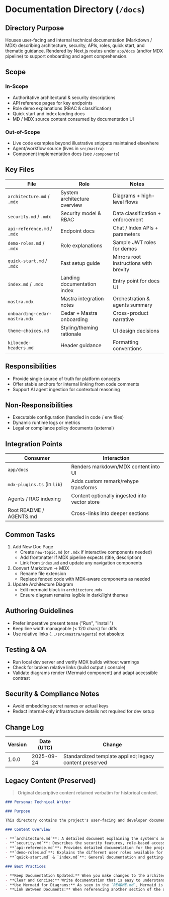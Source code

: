 <!-- AGENTS-META {"title":"Documentation System","version":"1.0.0","last_updated":"2025-09-24T22:52:25Z","applies_to":"/docs","tags":["layer:docs","domain:docs","type:content","status:stable"],"status":"stable"} -->

# Documentation Directory (`/docs`)

## Directory Purpose
Houses user-facing and internal technical documentation (Markdown / MDX) describing architecture, security, APIs, roles, quick start, and thematic guidance. Rendered by Next.js routes under `app/docs` (and/or MDX pipeline) to support onboarding and agent comprehension.

## Scope

### In-Scope

- Authoritative architectural & security descriptions
- API reference pages for key endpoints
- Role demo explanations (RBAC & classification)
- Quick start and index landing docs
- MD / MDX source content consumed by documentation UI

### Out-of-Scope

- Live code examples beyond illustrative snippets maintained elsewhere
- Agent/workflow source (lives in `src/mastra`)
- Component implementation docs (see `/components`)

## Key Files

| File | Role | Notes |
|------|------|-------|
| `architecture.md` / `.mdx` | System architecture overview | Diagrams + high-level flows |
| `security.md` / `.mdx` | Security model & RBAC | Data classification + enforcement |
| `api-reference.md` / `.mdx` | Endpoint docs | Chat / Index APIs + parameters |
| `demo-roles.md` / `.mdx` | Role explanations | Sample JWT roles for demos |
| `quick-start.md` / `.mdx` | Fast setup guide | Mirrors root instructions with brevity |
| `index.md` / `.mdx` | Landing documentation index | Entry point for docs UI |
| `mastra.mdx` | Mastra integration notes | Orchestration & agents summary |
| `onboarding-cedar-mastra.mdx` | Cedar + Mastra onboarding | Cross-product narrative |
| `theme-choices.md` | Styling/theming rationale | UI design decisions |
| `kilocode-headers.md` | Header guidance | Formatting conventions |

## Responsibilities

- Provide single source of truth for platform concepts
- Offer stable anchors for internal linking from code comments
- Support AI agent ingestion for contextual reasoning

## Non-Responsibilities

- Executable configuration (handled in code / env files)
- Dynamic runtime logs or metrics
- Legal or compliance policy documents (external)

## Integration Points

| Consumer | Interaction |
|----------|-------------|
| `app/docs` | Renders markdown/MDX content into UI |
| `mdx-plugins.ts` (in `lib`) | Adds custom remark/rehype transforms |
| Agents / RAG indexing | Content optionally ingested into vector store |
| Root README / AGENTS.md | Cross-links into deeper sections |

## Common Tasks

1. Add New Doc Page
   - Create `new-topic.md` (or `.mdx` if interactive components needed)
   - Add frontmatter if MDX pipeline expects (title, description)
   - Link from `index.md` and update any navigation components
2. Convert Markdown -> MDX
   - Rename file extension
   - Replace fenced code with MDX-aware components as needed
3. Update Architecture Diagram
   - Edit mermaid block in `architecture.mdx`
   - Ensure diagram remains legible in dark/light themes

## Authoring Guidelines

- Prefer imperative present tense ("Run", "Install")
- Keep line width manageable (< 120 chars) for diffs
- Use relative links (`../src/mastra/agents`) not absolute

## Testing & QA

- Run local dev server and verify MDX builds without warnings
- Check for broken relative links (build output / console)
- Validate diagrams render (Mermaid component) and adapt accessible contrast

## Security & Compliance Notes

- Avoid embedding secret names or actual keys
- Redact internal-only infrastructure details not required for dev setup

## Change Log

| Version | Date (UTC) | Change |
|---------|------------|--------|
| 1.0.0 | 2025-09-24 | Standardized template applied; legacy content preserved |

## Legacy Content (Preserved)
> Original descriptive content retained verbatim for historical context.

```markdown
### Persona: Technical Writer

### Purpose

This directory contains the project's user-facing and developer documentation in Markdown format. These files provide detailed information about the system's architecture, security model, and API.

### Content Overview

- **`architecture.md`**: A detailed document explaining the system's architecture, likely with more depth than the `README.md`.
- **`security.md`**: Describes the security features, role-based access control (RBAC), and data classification system.
- **`api-reference.md`**: Provides detailed documentation for the project's API endpoints (`/api/chat`, `/api/index`).
- **`demo-roles.md`**: Explains the different user roles available for demonstrating the application's security features.
- **`quick-start.md` & `index.md`**: General documentation and getting-started guides.

### Best Practices

- **Keep Documentation Updated:** When you make changes to the architecture, security model, or API, you *must* update the corresponding files in this directory.
- **Clear and Concise:** Write documentation that is easy to understand for both technical and non-technical audiences.
- **Use Mermaid for Diagrams:** As seen in the `README.md`, Mermaid is the preferred tool for creating diagrams. Use it to illustrate complex concepts in the architecture and workflow documents.
- **Link Between Documents:** When referencing another section of the documentation, use relative links to create a cohesive and navigable documentation suite.
```